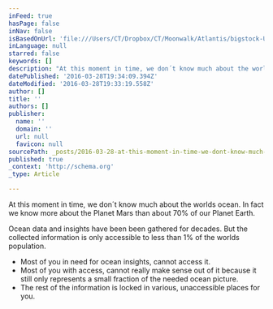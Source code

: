 ```yaml
---
inFeed: true
hasPage: false
inNav: false
isBasedOnUrl: 'file:///Users/CT/Dropbox/CT/Moonwalk/Atlantis/bigstock-Undersea-Ruins-15339461%20copy.jpg'
inLanguage: null
starred: false
keywords: []
description: "At this moment in time, we don´t know much about the worlds ocean. In fact we know more about the Planet Mars than about 70% of our Planet Earth.\_"
datePublished: '2016-03-28T19:34:09.394Z'
dateModified: '2016-03-28T19:33:19.558Z'
author: []
title: ''
authors: []
publisher:
  name: ''
  domain: ''
  url: null
  favicon: null
sourcePath: _posts/2016-03-28-at-this-moment-in-time-we-dont-know-much-about-the-worlds.md
published: true
_context: 'http://schema.org'
_type: Article

---
```

At this moment in time, we don´t know much about the worlds ocean. In fact we know more about the Planet Mars than about 70% of our Planet Earth. 

Ocean data and insights have been been gathered for decades. But the collected information is only accessible to less than 1% of the worlds population.

* Most of you in need for ocean insights, cannot access it. 
* Most of you with access, cannot really make sense out of it because it still only represents a small fraction of the needed ocean picture. 
* The rest of the information is locked in various, unaccessible places for you.
